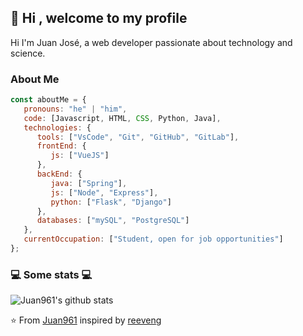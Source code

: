 ## 👋 Hi , welcome to my profile

Hi I'm Juan José, a web developer passionate about technology and science.

### About Me

```javascript
const aboutMe = {
   pronouns: "he" | "him",
   code: [Javascript, HTML, CSS, Python, Java],
   technologies: {
      tools: ["VsCode", "Git", "GitHub", "GitLab"],
      frontEnd: {
         js: ["VueJS"]
      },
      backEnd: {
         java: ["Spring"],
         js: ["Node", "Express"],
         python: ["Flask", "Django"]
      },
      databases: ["mySQL", "PostgreSQL"]
   },
   currentOccupation: ["Student, open for job opportunities"]
};
```

### 💻 Some stats 💻

![Juan961's github stats](https://github-readme-stats.vercel.app/api?username=Juan961&show_icons=true&title_color=fff&icon_color=79ff97&text_color=9f9f9f&bg_color=151515)

⭐️ From [Juan961](https://github.com/Juan961) inspired by [reeveng](https://github.com/reeveng)
